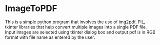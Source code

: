 # ImageToPDF
This is a simple python program that involves the use of img2pdf, PIL, tkinter libraries that help convert multiple images into a single PDF file. <br />
Input images are selected using tkinter dialog box and output pdf is in RGB format with file name as entered by the user.
